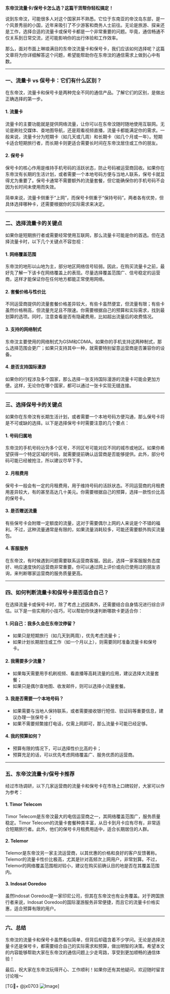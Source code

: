 **东帝汶流量卡/保号卡怎么选？这篇干货帮你轻松搞定！**

说到东帝汶，可能很多人对这个国家并不熟悉。它位于东南亚的帝汶岛东部，是一个风景秀丽的小国，近年来吸引了不少游客和商务人士前往。无论是旅游、探亲还是工作，选择合适的流量卡或保号卡都是一个非常重要的问题。毕竟，通信畅通不仅关系到日常交流，还可能影响你的出行体验和工作效率。

那么，面对市面上琳琅满目的东帝汶流量卡和保号卡，我们应该如何选择呢？这篇文章将为你详细解答这个问题，希望能帮助你在东帝汶的通信需求上做到心中有数。

---

### 一、流量卡 vs 保号卡：它们有什么区别？

在东帝汶，流量卡和保号卡是两种完全不同的通信产品。了解它们的区别，是做出正确选择的第一步。

#### 1. 流量卡
流量卡的主要功能就是提供网络流量，让你可以在东帝汶随时随地使用互联网。无论是刷社交媒体、查地图导航，还是观看视频直播，流量卡都能满足你的需求。一般来说，流量卡分为短期卡（如几天或几周）和长期卡（如几个月或一年）。短期卡适合短期旅行者，而长期卡则更适合需要长时间在东帝汶居住或工作的朋友。

#### 2. 保号卡
保号卡的核心作用是维持手机号码的活跃状态，防止号码被运营商回收。如果你在东帝汶有长期的生活计划，或者需要一个本地号码方便与当地人联系，保号卡就显得尤为重要了。保号卡通常不需要额外的流量套餐，但它能确保你的手机号码不会因为长时间未使用而失效。

简单来说，流量卡侧重于“上网”，而保号卡侧重于“保持号码”。两者各有优势，但具体选择哪种卡，还需要根据你的实际需求来决定。

---

### 二、选择流量卡的关键点

如果你是短期旅行者或需要经常使用互联网，那么流量卡可能是你的首选。但在选择流量卡时，以下几个关键点不容忽视：

#### 1. 网络覆盖范围
东帝汶的地形以山地为主，部分地区网络信号较弱。因此，在购买流量卡之前，最好先了解一下该卡在网络覆盖上的表现。尽量选择覆盖范围广、信号稳定的运营商，这样才能保证你在任何地方都能正常使用网络。

#### 2. 套餐价格与性价比
不同运营商提供的流量套餐价格差异较大，有些卡虽然便宜，但流量有限；有些卡虽然价格稍高，但流量充足且不限速。你需要根据自己的预算和实际需求，找到最划算的选项。同时，注意查看是否有隐藏费用，比如超出流量后的收费情况。

#### 3. 支持的网络制式
东帝汶主要使用的网络制式为GSM和CDMA。如果你的手机支持这两种制式，那么选择范围会更广；如果只支持其中一种，就需要特别留意运营商是否兼容你的设备。

#### 4. 是否支持国际漫游
如果你的行程涉及多个国家，那么选择一张支持国际漫游的流量卡可能会更加方便。这样，无论你在哪个国家，都可以通过一张卡实现无缝连接。

---

### 三、选择保号卡的关键点

如果你在东帝汶有长期生活计划，或者需要一个本地号码方便沟通，那么保号卡将是不可或缺的选择。以下是选择保号卡时需要注意的几个要点：

#### 1. 号码归属地
东帝汶的手机号码分为多个区号，不同区号可能对应不同的城市或地区。如果你希望获得一个特定区域的号码，就需要提前确认运营商是否能够提供。此外，部分号码可能已经被抢注，所以建议尽早下手。

#### 2. 月租费用
保号卡一般会有一定的月租费用，用于维持号码的活跃状态。不同运营商的月租费用差异较大，有的甚至高达几十美元。你需要根据自己的预算，选择一款性价比高的保号卡。

#### 3. 是否赠送流量
有些保号卡会附赠一定额度的流量，这对于需要偶尔上网的人来说是个不错的福利。不过，这种流量通常是有限的，如果流量消耗较多，可能还需要额外购买流量包。

#### 4. 客服服务
在东帝汶，有时候遇到问题需要联系运营商客服。因此，选择一家客服服务态度好、响应速度快的运营商非常重要。你可以通过网上评价或向已使用过的朋友咨询，来判断哪家运营商的服务质量更高。

---

### 四、如何判断流量卡和保号卡是否适合自己？

在选择流量卡或保号卡时，除了考虑上述因素外，还需要结合自身情况进行综合评估。以下是一些实用的小技巧，可以帮助你快速判断哪款卡更适合你：

#### 1. 问自己：我多久会在东帝汶停留？
- 如果只是短期旅行（如几天到两周），优先考虑流量卡；
- 如果计划长期居住或工作（如一个月以上），则需要同时准备流量卡和保号卡。

#### 2. 我需要多少流量？
- 如果每天需要用手机刷视频、看直播等高耗流量的应用，建议选择大流量套餐；
- 如果只是偶尔查地图、收发邮件，则可以选择小流量套餐。

#### 3. 我是否需要一个本地号码？
- 如果需要与当地人保持联系，或者需要接收银行短信、验证码等重要信息，建议办理一张保号卡；
- 如果不需要频繁接打电话，仅需上网即可，那么流量卡可能已经足够。

#### 4. 我的预算如何？
- 预算有限的情况下，可以选择性价比高的卡；
- 预算充足的话，可以优先考虑网络覆盖广、服务优质的运营商。

---

### 五、东帝汶流量卡/保号卡推荐

经过市场调研，以下几家运营商的流量卡和保号卡在市场上口碑较好，大家可以作为参考：

#### 1. Timor Telecom
Timor Telecom是东帝汶最大的电信运营商之一，其网络覆盖范围广，服务质量稳定。Timor Telecom的流量卡套餐种类丰富，从日卡到月卡应有尽有，非常适合短期旅行者。此外，他们的保号卡月租费用适中，适合长期居住的人群。

#### 2. Telemor
Telemor是东帝汶另一家主流运营商，以其优惠的价格和良好的客户反馈著称。Telemor的流量卡性价比极高，尤其是针对高频次上网用户，非常划算。不过，Telemor的网络覆盖范围相对较小，建议在购买前确认目的地是否在其覆盖范围内。

#### 3. Indosat Ooredoo
虽然Indosat Ooredoo是一家印尼公司，但其在东帝汶也有业务覆盖。对于跨国旅行者来说，Indosat Ooredoo的国际漫游服务非常便捷，而且它的流量卡价格实惠，适合预算有限的用户。

---

### 六、总结

东帝汶的流量卡和保号卡虽然看似简单，但背后却蕴含着不少学问。无论是选择流量卡还是保号卡，都需要结合自己的实际需求和预算，做出明智的决策。希望本文的内容能够帮助大家在东帝汶的通信问题上少走弯路，享受到更加顺畅的通信体验！

最后，祝大家在东帝汶玩得开心、工作顺利！如果你还有其他疑问，欢迎随时留言讨论哦～

[TG💪+ @jx0703 ![Image](https://github.com/user-attachments/assets/dbca1d08-cadb-493c-b0ec-ad6f7a83f270)]